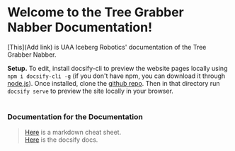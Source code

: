 # Welcome to the Tree Grabber Nabber Documentation!
[This](Add link) is UAA Iceberg Robotics' documentation of the Tree Grabber Nabber.

<!-- ### Contributing
Currently, contribution is only open to UAA Robotics members.
<br> <br> -->

**Setup.** 
To edit, install docsify-cli to preview the website pages locally using `npm i docsify-cli -g` (if you don't have npm, you can download it through [node.js](https://nodejs.org/en/download)). Once installed, clone the [github repo](https://github.com/UAA-Robo/VEX-API). Then in that directory run `docsify serve` to preview the site locally in your browser.
<br> <br>

<!-- **Formatting.**
To add classes or methods to this repo, please follow the cpp/template.md format.
* Please use **method and parameter** descriptions from the actual comments in the vexCode code (as viewed in VSCode with the VEX extension). Methods should be alphabetized. Use [this outdated documentation](https://help.vexcodingstudio.com/index.html) as a loose reference for formatting.

* Use **vex type descriptions** that are in the [VEXcode API](https://api.vexcode.cloud/v5/namespace/namespacevex). 

* Keep **examples** simple and make sure to test them. Each example should be a fully functioning block of code that can be run in main as is (that means include every variable declaration). Use comments if you add specific parameters. Don't use `using namespace vex` or `using namespace std`. Variables should be in snake case and should start with `my_` (ex/ `my_motor`) to help clarify the difference between our example variables and vex variables. -->
<!-- 
<br>
After you edit the md files, and push to the main branch, your changes will automatically be deployed to the documentation website. -->


### Documentation for the Documentation
> [Here](https://www.markdownguide.org/cheat-sheet/) is a markdown cheat sheet. <br>
> [Here](https://docsify.js.org/#/quickstart) is the docsify docs.

